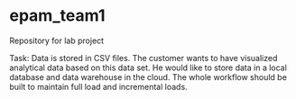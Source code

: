 # epam_team1
Repository for lab project

Task:
Data is stored in CSV files. The customer wants to have visualized analytical data based on this data set. He would like to store data in a local database and data warehouse in the cloud. The whole workflow should be built to maintain full load and incremental loads. 
